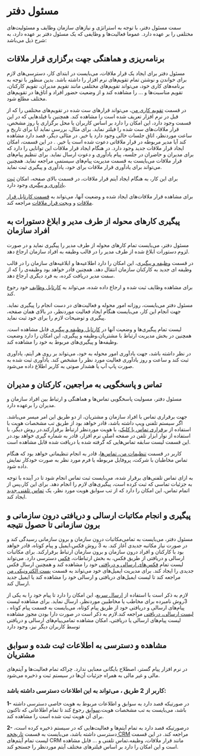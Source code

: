 # مسئول دفتر

سمت مسئول دفتر، با توجه به استراتژی و نیاز‌های سازمان وظایف و مسئولیت‌های مختلفی را  بر عهده دارد. عموما  فعالیت‌ها و وظایفی که یک مسئول دفتر بر عهده دارد، به شرح ذیل می‌باشد:


## برنامه‌ریزی و هماهنگی جهت برگزاری قرار ملاقات

مسئول دفتر برای ایجاد یک قرار ملاقات، می‌بایست در ابتدای کار، دسترسی‌های لازم برای خواندن و نوشتن تمام تقویم‌های نرم افزار را داشته باشد. بدین منظور با توجه به برنامه‌های کاری خود، می‌تواند تقویم‌های مختلفی مانند تقویم مدیران، تقویم کارکنان، تقویم مناسبت‌ها و ... را مشاهده کند و از وضعیت حضور افراد و اتاق‌ها در تقویم‌های مختلف مطلع شود.


در قسمت [تقویم کاری من](https://github.com/1stco/PayamGostarDocs/blob/master/Help/Customer-relationship-management/My-work-calendar/My-work-calendar.md)، می‌تواند قرارهای ست شده در تقویم‌های مختلفی را که از قبل در نرم افزار تعریف شده است را مشاهده کند. همچنین با فیلدهایی که در این قسمت وجود دارد، این امکان را دارد بر اساس کاربران یا محل برگزاری یا روز مشخص، ‌قرار ملاقات‌های ست شده را فیلتر نماید. برای مثال، بررسی نماید آیا برای تاریخ و ساعت موردنظر، اتاق جلسات خالی وجود دارد یا خیر. در مثالی دیگر، قصد دارد مشاهده کند آیا مدیر مربوطه در قرار ملاقاتی دعوت شده است یا خیر.
 .
در این قسمت، امکان ایجاد قرار ملاقات جدید وجود دارد. در هنگام ایجاد قرار ملاقات این توانایی را دارد که برای مدیران و حاضران در جلسه، پیام یادآوری و دعوت ارسال نماید. برای تنظیم پیام‌های قرار ملاقات می‌بایست به قسمت مدیریت پیام‌های سیستمی‌ مراجعه نماید. همچنین می‌تواند برای یادآوری قرار ملاقات برای خود، یادآوری و پیگیری ثبت نماید.

برای این کار، به هنگام ایجاد آیتم قرار ملاقات، در قسمت بالای صفحه، امکان [ثبت یادآوری و پیگیری](https://github.com/1stco/PayamGostarDocs/blob/master/Help/Integrated-bank/Database/General-specifications/Reminder-and-follow-up/Reminder-and-follow-up.md) وجود دارد.

برای مشاهده قرار ملاقات‌های ایجاد شده و وضعیت آنها، می‌تواند به  [قسمت کارتابل قرار ملاقات](https://github.com/1stco/PayamGostarDocs/blob/master/Help/home/widget/Cardboard/Meeting-card/Meeting-card.md) و [ویجت قرار ملاقات](https://github.com/1stco/PayamGostarDocs/blob/master/Help/home/widget/Appointment/AppointmentWidget.md) مراجعه کند.



## پیگیری کارهای محوله از طرف مدیر و ابلاغ دستورات به افراد سازمان



مسئول دفتر، می‌بایست تمام کارهای محوله از طرف مدیر را پیگیری نماید و در صورت لزوم دستورات ابلاغ شده از طرف مدیر را در قالب وظیفه به افراد سازمان ارجاع دهد.

در قسمت [وظیفه و پیگیری](https://github.com/1stco/PayamGostarDocs/blob/master/Help/home/widget/Cardboard/Task-tracking/2.6.0/Task-tracking.md)، این امکان را دارد اطلاعیه‌ها و ابلاغیه‌های سازمان را در قالب وظیفه ای جدید به کارکنان سازمان انتقال دهد. همچنین قادر خواهد بود وظیفه‌ی را که از سمت مدیر دریافت کرده، به فرد دیگری ارجاع دهد.

برای مشاهده وظایف ثبت شده و ارجاع داده شده، می‌تواند به [کارتابل وظایف](https://github.com/1stco/PayamGostarDocs/blob/master/Help/home/widget/Cardboard/Task-tracking/2.6.0/Task-tracking.md) خود رجوع کند.

مسئول دفتر می‌بایست، روزانه  امور محوله و فعالیت‌های در دست انجام را پیگیری نماید. جهت انجام این کار، می‌بایست هنگام ایجاد فعالیت موردنظر، در بالای همان صفحه، پیگیری و توضیحات لازم را برای خود ثبت نماید.

لیست تمام پیگیری‌ها و وضعیت آنها در [کارتابل وظیفه و پیگیری](https://github.com/1stco/PayamGostarDocs/blob/master/Help/home/widget/Cardboard/Task-tracking/2.6.0/Task-tracking.md) قابل مشاهده است. همچنین در بخش مدیریت ارتباط با مشتریان،وظیفه و پیگیری، این امکان را دارد وضعیت وظیفه‌ها و پیگیری‌های مربوط به خود را مشاهده کند.

در نظر داشته باشد، جهت یادآوری امور محوله به خود، می‌تواند بر روی هر آیتم، یادآوری ثبت کند و ساعت و روز یادآوری فعالیت مورد نظر را مشخص کند. یادآوری ثبت شده به صورت پاپ آپ یا هشدار صوتی به کاربر اطلاع داده می‌شود.

## تماس و پاسخگویی به مراجعین، کارکنان و مدیران 


مسئول دفتر، مسولیت پاسخگویی تماس‌ها و هماهنگی و ارتباط بین افراد سازمان و مدیران را برعهده دارد.

جهت برقراری تماس با افراد سازمان و مشتریان، از دو طریق این امر میسر می‌باشد. اگر سیستم تلفنی ویپ داشته باشد، قادر خواهد بود از طریق تب مشخصات هویت با استفاده از [برقراری تماس با کلیک](https://github.com/1stco/PayamGostarDocs/blob/master/Help/Integrated-bank/Database/calls-h/Click-to-call.md)، با هویت موردنظر ارتباط برقرارکند.در روش دیگر، با استفاده از نوار ابزار تلفن در صفحه اصلی نرم افزار، قادر به شماره گیری خواهد بود.در این قسمت لیست سابقه تماس‌هایی که گرفته شده یا دریافت شده قابل مشاهده است.

کاربر در قسمت [تنظیمات من، تماس‌ها](https://github.com/1stco/PayamGostarDocs/blob/master/Help/home/my-setting/my-setting.md)، قادر به انجام تنظیماتی خواهد بود که هنگام تماس مخاطبان با شرکت، پروفایل مربوطه یا فرم مورد نظر به صورت خودکار نمایش داده شود.

به ازای تماس تلفنی‌های برقرار شده، می‌بایست ثبت تماس انجام شود تا در آینده با توجه به جزئیات تماسی که ثبت کرده است، پیگیری‌های لازم را انجام دهد. برای این کار،پس از اتمام تماس، این امکان را دارد که از تب سوابق هویت مورد نظر، یک [تماس تلفنی جدید](https://github.com/1stco/PayamGostarDocs/blob/master/Help/Integrated-bank/Database/Records/New-phone-call/New-phone-call.md) ایجاد کند.



## پیگیری و انجام مکاتبات ارسالی و دریافتی درون سازمانی و برون سازمانی تا حصول نتیجه



مسئول دفتر، می‌بایست به تمامی‌مکاتبات درون سازمان و برون سازمانی رسیدگی کند و در صورت نیاز مکاتبه جدیدی آغاز کند. به 3 روش فکس،ایمیل و پیام کوتاه، قادر خواهد بود با کارکنان و افراد درون سازمان و برون سازمان ارتباط برقرارکند. برای مکاتبات ارسالی و دریافتی از طریق فکس، به بخش ارتباطات، [فکس](https://github.com/1stco/PayamGostarDocs/blob/master/Help/Marketing/fax/fax.md) دسترسی دارد. می‌تواند لیست تمام [فکس‌های ارسالی و دریافتی](https://github.com/1stco/PayamGostarDocs/blob/master/Help/connections/fax-conect/fax-connect.md) خود را مشاهده کند و همچنین ارسال فکس جدیدی را ایجاد کند. برای مدیریت ایمیل‌های خود می‌تواند به قسمت [پست الکترونیکی من](https://github.com/1stco/PayamGostarDocs/blob/master/Help/connections/Mailbox/2.6.0/mailbox.md) مراجعه کند تا لیست ایمیل‌های دریافتی و ارسالی خود را مشاهده کند یا ایمیل جدید ارسال کند.

 لازم به ذکر است با استفاده از [ارسال سریع](https://github.com/1stco/PayamGostarDocs/blob/master/Help/Marketing/ersal-sari.md)، این امکان را دارد تا پیام خود را به یکی از 3روش نامبرده برای مخاطب یا مخاطبین موردنظر، ارسال نماید. برای مشاهده لیست پیام‌های ارسالی و دریافتی خود از طریق پیام کوتاه، می‌بایست به قسمت پیام کوتاه ، [لیست ارسالی، دریافتی](https://github.com/1stco/PayamGostarDocs/blob/master/Help/connections/sms-connet/sms-connect.md) مراجعه کند.لازم به ذکر است در صورت دارا بودن مجوز مشاهده لیست پیام‌های ارسالی یا دریافتی، امکان مشاهده تمامی‌پیام‌های ارسالی و دریافتی توسط کاربران دیگر نیز، وجود دارد
 
 
 
##  مشاهده و دسترسی به اطلاعات ثبت شده و سوابق مشتریان   



در نرم افزار پیام گستر، اصطلاح بایگانی معنایی ندارد. چراکه تمام فعالیت‌ها و آیتم‌های مالی و غیر مالی به همراه جزئیات آن‌ها در سیستم ثبت و ذخیره می‌شود.

### کاربر از 2 طریق ، می‌تواند به این اطلاعات دسترسی داشته باشد:

**1-**	در صورتیکه قصد دارد  به سوابق و اطلاعات مربوط به هویت خاصی دسترسی داشته باشد، می‌بایست به تب مشخصات هویت،[سوابق](https://github.com/1stco/PayamGostarDocs/blob/master/Help/Integrated-bank/Database/Records/Joint-record-information/Joint-record-information.md) رجوع کند تا تمام اطلاعاتی که تاکنون برای آن هویت ثبت شده است را مشاهده کند.

**2-**	درصورتیکه قصد دارد به تمام آیتم‌ها و فعالیت‌هایی که در سیستم ذخیره کرده است، دسترسی داشته باشد، می‌بایست به قسمت [تاریخچه CRM](https://github.com/1stco/PayamGostarDocs/blob/master/Help/Customer-relationship-management/CRM-History/CRM-History.md) مراجعه کند. در این قسمت لیست تمام آیتم‌های CRM مانند قرار ملاقات، وظیفه،تماس تلفنی و ... قابل مشاهده است و این امکان را دارد بر اساس فیلتر‌های مختلف آیتم موردنظر را جستجو کند.






